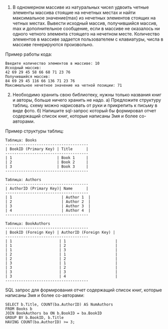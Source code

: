 1) В одномерном массиве из натуральных чисел удвоить четные элементы массива стоящие на нечетных местах и найти максимальное значение(max) из нечетных элементов стоящих на четных местах. Вывести исходный массив, получившийся массив, max и дополнительное сообщение, если в массиве не оказалось ни одного четного элемента стоящего на нечетном месте.
Количество элементов в массиве задается пользователем с клавиатуры, числа в массиве генерируются произвольно.

Пример работы кода:
```
Введите количество элементов в массиве: 10
Исходный массив:
42 69 29 45 58 66 68 71 23 76
Получившийся массив:
84 69 29 45 116 66 136 71 23 76
Максимальное нечетное значение на четной позиции: 71
```

2) Необходимо хранить свою библиотеку, нужны только названия книг и авторы, больше ничего хранить не надо.
а) Предложите структуру таблиц. схему можно нарисовать от руки и
прикрепить к письму в виде фото.
б) Напишите sql-запрос который бы формировал отчет содержащий список
книг, которые написаны 3мя и более со-авторами.

Пример структуры таблиц:
```
Таблица: Books
-------------------------------------
| BookID (Primary Key) | Title      |
-------------------------------------
| 1                    | Book 1     |
| 2                    | Book 2     |
| 3                    | Book 3     |
-------------------------------------

Таблица: Authors
-------------------------------------
| AuthorID (Primary Key)| Name      |
-------------------------------------
| 1                      | Author 1  |
| 2                      | Author 2  |
| 3                      | Author 3  |
| 4                      | Author 4  |
-------------------------------------

Таблица: BookAuthors
-------------------------------------
| BookID (Foreign Key) | AuthorID (Foreign Key) |
-------------------------------------
| 1                     | 1                      |
| 1                     | 2                      |
| 1                     | 3                      |
| 2                     | 1                      |
| 2                     | 2                      |
| 3                     | 1                      |
| 3                     | 2                      |
| 3                     | 3                      |
| 3                     | 4                      |
-------------------------------------
```

SQL запрос для формирования отчет содержащий список книг, которые написаны 3мя и более со-авторами:

```
SELECT b.Title, COUNT(ba.AuthorID) AS NumAuthors
FROM Books b
JOIN BookAuthors ba ON b.BookID = ba.BookID
GROUP BY b.BookID, b.Title
HAVING COUNT(ba.AuthorID) >= 3;
```
